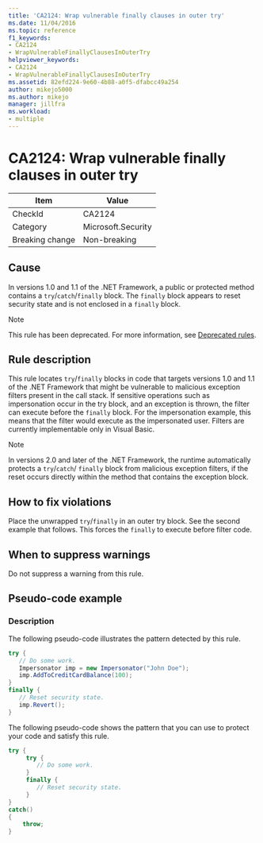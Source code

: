 ```yaml
---
title: 'CA2124: Wrap vulnerable finally clauses in outer try'
ms.date: 11/04/2016
ms.topic: reference
f1_keywords:
- CA2124
- WrapVulnerableFinallyClausesInOuterTry
helpviewer_keywords:
- CA2124
- WrapVulnerableFinallyClausesInOuterTry
ms.assetid: 82efd224-9e60-4b88-a0f5-dfabcc49a254
author: mikejo5000
ms.author: mikejo
manager: jillfra
ms.workload:
- multiple
---
```

# CA2124: Wrap vulnerable finally clauses in outer try

|Item|Value|
|-|-|
|CheckId|CA2124|
|Category|Microsoft.Security|
|Breaking change|Non-breaking|

## Cause
In versions 1.0 and 1.1 of the .NET Framework, a public or protected method contains a `try`/`catch`/`finally` block. The `finally` block appears to reset security state and is not enclosed in a `finally` block.

> [!NOTE]
> This rule has been deprecated. For more information, see [Deprecated rules](fxcop-rule-port-status.md#deprecated-rules).

## Rule description
This rule locates `try`/`finally` blocks in code that targets versions 1.0 and 1.1 of the .NET Framework that might be vulnerable to malicious exception filters present in the call stack. If sensitive operations such as impersonation occur in the try block, and an exception is thrown, the filter can execute before the `finally` block. For the impersonation example, this means that the filter would execute as the impersonated user. Filters are currently implementable only in Visual Basic.

> [!NOTE]
> In versions 2.0 and later of the .NET Framework, the runtime automatically protects a `try`/`catch`/ `finally` block from malicious exception filters, if the reset occurs directly within the method that contains the exception block.

## How to fix violations
Place the unwrapped `try`/`finally` in an outer try block. See the second example that follows. This forces the `finally` to execute before filter code.

## When to suppress warnings
Do not suppress a warning from this rule.

## Pseudo-code example

### Description

The following pseudo-code illustrates the pattern detected by this rule.

```csharp
try {
   // Do some work.
   Impersonator imp = new Impersonator("John Doe");
   imp.AddToCreditCardBalance(100);
}
finally {
   // Reset security state.
   imp.Revert();
}
```

The following pseudo-code shows the pattern that you can use to protect your code and satisfy this rule.

```csharp
try {
     try {
        // Do some work.
     }
     finally {
        // Reset security state.
     }
}
catch()
{
    throw;
}
```
